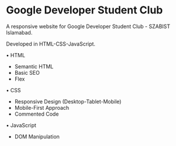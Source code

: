 # Google Developer Student Club 
A responsive website for Google Developer Student Club - SZABIST Islamabad.

Developed in HTML-CSS-JavaScript.

• HTML
 - Semantic HTML
 - Basic SEO
 - Flex

• CSS
 - Responsive Design (Desktop-Tablet-Mobile)
 - Mobile-First Approach
 - Commented Code

• JavaScript
 - DOM Manipulation
